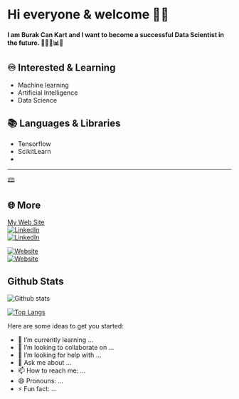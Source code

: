 # Hi everyone & welcome 👋💎
#### I am Burak Can Kart and I want to become a successful Data Scientist in the future. 👨‍🚀🚀📊🔬

## ♾️ Interested & Learning

- Machine learning
- Artificial Intelligence
- Data Science
## 📚 Languages & Libraries
- Tensorflow
- ScikitLearn
- 

---
🕮
## 🌐 More
[My Web Site](https://superrizeli53.wixsite.com/bucaka/projeler "In the Reorganization Stage 🔨⚙️") <br>
[![LinkedIn](https://img.shields.io/badge/LinkedIn-0077B5?style=for-the-badge&logo=linkedin&logoColor=white)](https://linkedin.com/in/burakcankart) <br>
[![LinkedIn](https://img.icons8.com/?size=100&id=ZADJgisVhP37&format=png&color=000000)](https://linkedin.com/in/burakcankart) <br>

[![Website](https://img.icons8.com/?size=100&id=111139&format=png&color=000000)](https://superrizeli53.wixsite.com/bucaka/projeler "Website || In the Decoration Stage 🔨⚙️") <br>
[![Website](https://img.icons8.com/?size=100&id=zrTptiWiMTtu&format=png&color=000000)](https://superrizeli53.wixsite.com/bucaka/projeler "My website is in the Reorganization Stage 🔨⚙️") <br>



## Github Stats
![Github stats](https://github-readme-stats.vercel.app/api?username=CanCard&show_icons=true&theme=radical)

[![Top Langs](https://github-readme-stats.vercel.app/api/top-langs/?username=CanCard)](https://github.com/CanCard/github-readme-stats)

Here are some ideas to get you started:


- 🌱 I’m currently learning ...
- 👯 I’m looking to collaborate on ...
- 🤔 I’m looking for help with ...
- 💬 Ask me about ...
- 📫 How to reach me: ...
- 😄 Pronouns: ...
- ⚡ Fun fact: ...
